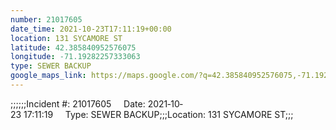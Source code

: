 ```yaml
---
number: 21017605
date_time: 2021-10-23T17:11:19+00:00
location: 131 SYCAMORE ST
latitude: 42.385840952576075
longitude: -71.19282257333063
type: SEWER BACKUP
google_maps_link: https://maps.google.com/?q=42.385840952576075,-71.19282257333063
---
```


;;;;;;Incident #: 21017605     Date: 2021‐10‐23 17:11:19     Type: SEWER BACKUP;;;Location: 131 SYCAMORE ST;;;

